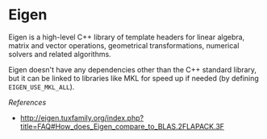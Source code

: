 # Eigen

Eigen is a high-level C++ library of template headers for linear algebra, matrix and vector
operations, geometrical transformations, numerical solvers and related algorithms.

Eigen doesn't have any dependencies other than the C++ standard library, but it can be linked to
libraries like MKL for speed up if needed (by defining `EIGEN_USE_MKL_ALL`).

*References*

- http://eigen.tuxfamily.org/index.php?title=FAQ#How_does_Eigen_compare_to_BLAS.2FLAPACK.3F
